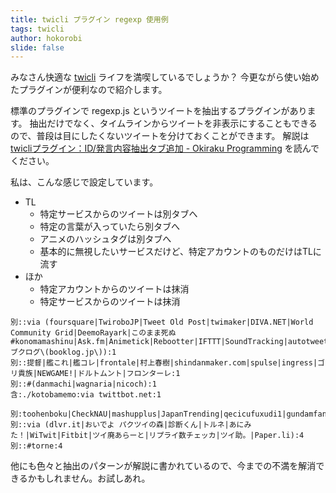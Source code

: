 ```yaml
---
title: twicli プラグイン regexp 使用例
tags: twicli
author: hokorobi
slide: false
---
```


みなさん快適な [twicli](http://www.geocities.jp/twicli/) ライフを満喫しているでしょうか？
今更ながら使い始めたプラグインが便利なので紹介します。

標準のプラグインで regexp.js というツイートを抽出するプラグインがあります。
抽出だけでなく、タイムラインからツイートを非表示にすることもできるので、普段は目にしたくないツイートを分けておくことができます。
解説は [twicliプラグイン：ID/発言内容抽出タブ追加 - Okiraku Programming](http://d.hatena.ne.jp/NeoCat/20090101#20090101fn2) を読んでください。

私は、こんな感じで設定しています。

- TL
    - 特定サービスからのツイートは別タブへ
    - 特定の言葉が入っていたら別タブへ
    - アニメのハッシュタグは別タブへ
    - 基本的に無視したいサービスだけど、特定アカウントのものだけはTLに流す
- ほか
    - 特定アカウントからのツイートは抹消
    - 特定サービスからのツイートは抹消

```
別::via (foursquare|TwiroboJP|Tweet Old Post|twimaker|DIVA.NET|World Community Grid|DeemoRayark|このまま死ぬ #konomamashinu|Ask.fm|Animetick|Rebootter|IFTTT|SoundTracking|autotweety.net|Bitly|ブクログ\(booklog.jp\)):1
別::提督|艦これ|艦コレ|frontale|村上春樹|shindanmaker.com|spulse|ingress|ゴリ貴族|NEWGAME!|ドルトムント|フロンターレ:1
別::#(danmachi|wagnaria|nicoch):1
含:./kotobamemo:via twittbot.net:1

別:toohenboku|CheckNAU|mashupplus|JapanTrending|qecicufuxudi1|gundamfanclub|trendpartner|100pFollow|trendpartner|info_box_sky::4
別::via (dlvr.it|おいでよ パクツイの森|診断くん|トルネ|あにみた！|WiTwit|Fitbit|ツイ廃あらーと|リプライ数チェッカ|ツイ助。|Paper.li):4
別::#torne:4
```

他にも色々と抽出のパターンが解説に書かれているので、今までの不満を解消できるかもしれません。お試しあれ。

